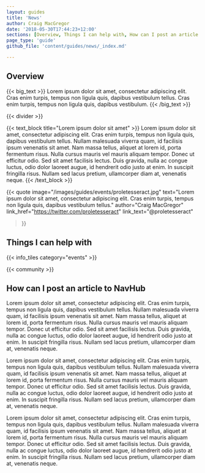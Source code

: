 ```yaml
---
layout: guides
title: 'News'
author: Craig MacGregor
date: '2018-05-30T17:44:23+12:00'
sections: [Overview, Things I can help with, How can I post an article to NavHub]
page_type: 'guide'
github_file: 'content/guides/news/_index.md'

---
```


## Overview

{{< big_text >}}
  Lorem ipsum dolor sit amet, consectetur adipiscing elit. Cras enim turpis, tempus non ligula quis, dapibus vestibulum tellus. Cras enim turpis, tempus non ligula quis, dapibus vestibulum.
{{< /big_text >}}

{{< divider >}}

{{< text_block
  title="Lorem ipsum dolor sit amet" >}}
  Lorem ipsum dolor sit amet, consectetur adipiscing elit. Cras enim turpis, tempus non ligula quis, dapibus vestibulum tellus. Nullam malesuada viverra quam, id facilisis ipsum venenatis sit amet. Nam massa tellus, aliquet at lorem id, porta fermentum risus. Nulla cursus mauris vel mauris aliquam tempor. Donec ut efficitur odio. Sed sit amet facilisis lectus. Duis gravida, nulla ac congue luctus, odio dolor laoreet augue, id hendrerit odio justo at enim. In suscipit fringilla risus. Nullam sed lacus pretium, ullamcorper diam at, venenatis neque.
{{< /text_block >}}

{{< quote
  image="/images/guides/events/proletesseract.jpg"
  text="Lorem ipsum dolor sit amet, consectetur adipiscing elit. Cras enim turpis, tempus non ligula quis, dapibus vestibulum tellus."
  author="Craig MacGregor"
  link_href="https://twitter.com/proletesseract"
  link_text="@proletesseract"
>}}

## Things I can help with

{{< info_tiles category="events" >}}

{{< community >}}

## How can I post an article to NavHub

Lorem ipsum dolor sit amet, consectetur adipiscing elit. Cras enim turpis, tempus non ligula quis, dapibus vestibulum tellus. Nullam malesuada viverra quam, id facilisis ipsum venenatis sit amet. Nam massa tellus, aliquet at lorem id, porta fermentum risus. Nulla cursus mauris vel mauris aliquam tempor. Donec ut efficitur odio. Sed sit amet facilisis lectus. Duis gravida, nulla ac congue luctus, odio dolor laoreet augue, id hendrerit odio justo at enim. In suscipit fringilla risus. Nullam sed lacus pretium, ullamcorper diam at, venenatis neque.

Lorem ipsum dolor sit amet, consectetur adipiscing elit. Cras enim turpis, tempus non ligula quis, dapibus vestibulum tellus. Nullam malesuada viverra quam, id facilisis ipsum venenatis sit amet. Nam massa tellus, aliquet at lorem id, porta fermentum risus. Nulla cursus mauris vel mauris aliquam tempor. Donec ut efficitur odio. Sed sit amet facilisis lectus. Duis gravida, nulla ac congue luctus, odio dolor laoreet augue, id hendrerit odio justo at enim. In suscipit fringilla risus. Nullam sed lacus pretium, ullamcorper diam at, venenatis neque.

Lorem ipsum dolor sit amet, consectetur adipiscing elit. Cras enim turpis, tempus non ligula quis, dapibus vestibulum tellus. Nullam malesuada viverra quam, id facilisis ipsum venenatis sit amet. Nam massa tellus, aliquet at lorem id, porta fermentum risus. Nulla cursus mauris vel mauris aliquam tempor. Donec ut efficitur odio. Sed sit amet facilisis lectus. Duis gravida, nulla ac congue luctus, odio dolor laoreet augue, id hendrerit odio justo at enim. In suscipit fringilla risus. Nullam sed lacus pretium, ullamcorper diam at, venenatis neque.
